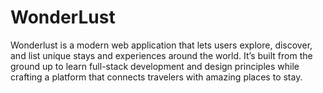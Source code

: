 # WonderLust
Wonderlust is a modern web application that lets users explore, discover, and list unique stays and experiences around the world. It’s built from the ground up to learn full-stack development and design principles while crafting a platform that connects travelers with amazing places to stay.
